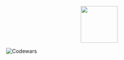 <div id="header" align="center">
  <img src="https://media.giphy.com/media/RN8FdaB6T1bkkI5n4I/giphy.gif" width="100"/>
</div>

![Codewars](https://github.r2v.ch/codewars?user=Adrian-CortezE&stroke=%23BB432C)
